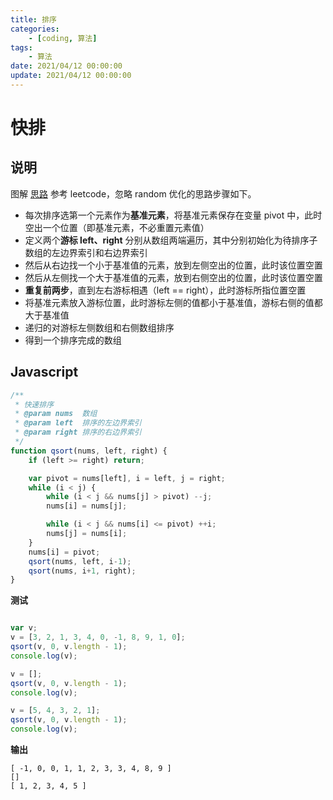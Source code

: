 ```yaml
---
title: 排序
categories: 
	- [coding, 算法]
tags:
	- 算法
date: 2021/04/12 00:00:00
update: 2021/04/12 00:00:00
---
```


# 快排

## 说明

图解 [思路](https://leetcode-cn.com/problems/sort-an-array/solution/pai-xu-shu-zu-by-leetcode-solution/) 参考 leetcode，忽略 random 优化的思路步骤如下。

- 每次排序选第一个元素作为**基准元素**，将基准元素保存在变量 pivot 中，此时空出一个位置（即基准元素，不必重置元素值）
- 定义两个**游标 left、right** 分别从数组两端遍历，其中分别初始化为待排序子数组的左边界索引和右边界索引
- 然后从右边找一个小于基准值的元素，放到左侧空出的位置，此时该位置空置
- 然后从左侧找一个大于基准值的元素，放到右侧空出的位置，此时该位置空置
- **重复前两步**，直到左右游标相遇（left == right），此时游标所指位置空置
- 将基准元素放入游标位置，此时游标左侧的值都小于基准值，游标右侧的值都大于基准值
- 递归的对游标左侧数组和右侧数组排序
- 得到一个排序完成的数组

## Javascript

```javascript
/**
 * 快速排序
 * @param nums  数组
 * @param left  排序的左边界索引
 * @param right 排序的右边界索引
 */
function qsort(nums, left, right) {
    if (left >= right) return;

    var pivot = nums[left], i = left, j = right;
    while (i < j) {
        while (i < j && nums[j] > pivot) --j;
        nums[i] = nums[j];

        while (i < j && nums[i] <= pivot) ++i;
        nums[j] = nums[i];
    }
    nums[i] = pivot;
    qsort(nums, left, i-1);
    qsort(nums, i+1, right);
}
```

**测试**

```javascript

var v;
v = [3, 2, 1, 3, 4, 0, -1, 8, 9, 1, 0];
qsort(v, 0, v.length - 1);
console.log(v);

v = [];
qsort(v, 0, v.length - 1);
console.log(v);

v = [5, 4, 3, 2, 1];
qsort(v, 0, v.length - 1);
console.log(v);
```

**输出**

```shell
[ -1, 0, 0, 1, 1, 2, 3, 3, 4, 8, 9 ]
[]
[ 1, 2, 3, 4, 5 ]
```

